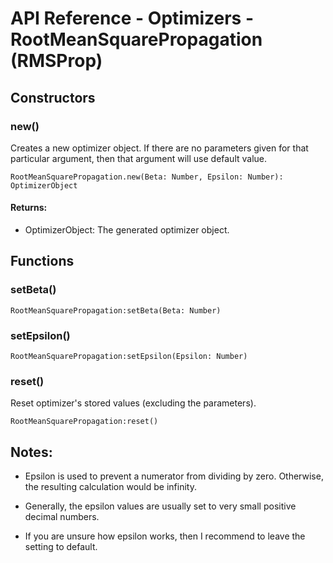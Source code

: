 # API Reference - Optimizers - RootMeanSquarePropagation (RMSProp)

## Constructors

### new()

Creates a new optimizer object. If there are no parameters given for that particular argument, then that argument will use default value.

```
RootMeanSquarePropagation.new(Beta: Number, Epsilon: Number): OptimizerObject
```

#### Returns:

* OptimizerObject: The generated optimizer object.

## Functions

### setBeta()

```
RootMeanSquarePropagation:setBeta(Beta: Number)
```

### setEpsilon()

```
RootMeanSquarePropagation:setEpsilon(Epsilon: Number)
```

### reset()

Reset optimizer's stored values (excluding the parameters).

```
RootMeanSquarePropagation:reset()
```

## Notes:

* Epsilon is used to prevent a numerator from dividing by zero. Otherwise, the resulting calculation would be infinity.

* Generally, the epsilon values are usually set to very small positive decimal numbers.

* If you are unsure how epsilon works, then I recommend to leave the setting to default.

